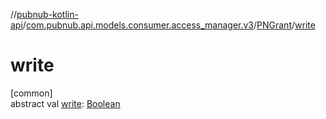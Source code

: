 //[pubnub-kotlin-api](../../../index.md)/[com.pubnub.api.models.consumer.access_manager.v3](../index.md)/[PNGrant](index.md)/[write](write.md)

# write

[common]\
abstract val [write](write.md): [Boolean](https://kotlinlang.org/api/latest/jvm/stdlib/kotlin/-boolean/index.html)
